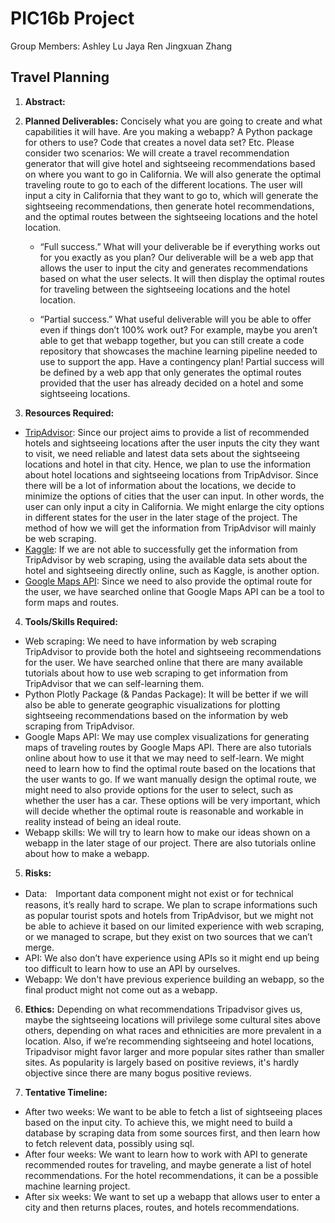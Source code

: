 # PIC16b Project
Group Members:
Ashley Lu
Jaya Ren
Jingxuan Zhang

## Travel Planning
1. **Abstract:**


2. **Planned Deliverables:** Concisely what you are going to create and what capabilities it will have. Are you making a webapp? A Python package for others to use? Code that creates a novel data set? Etc. Please consider two scenarios:
We will create a travel recommendation generator that will give hotel and sightseeing recommendations based on where you want to go in California. We will also generate the optimal traveling route to go to each of the different locations. The user will input a city in California that they want to go to, which will generate the sightseeing recommendations, then generate hotel recommendations, and the optimal routes between the sightseeing locations and the hotel location.

	* “Full success.” What will your deliverable be if everything works out for you exactly as you plan?
Our deliverable will be a web app that allows the user to input the city and generates recommendations based on what the user selects. It will then display the optimal routes for traveling between the sightseeing locations and the hotel location.

	* “Partial success.” What useful deliverable will you be able to offer even if things don’t 100% work out? For example, maybe you aren’t able to get that webapp together, but you can still create a code repository that showcases the machine learning pipeline needed to use to support the app. Have a contingency plan!
Partial success will be defined by a web app that only generates the optimal routes provided that the user has already decided on a hotel and some sightseeing locations.

3. **Resources Required:**
- [TripAdvisor](https://www.tripadvisor.com/): Since our project aims to provide a list of recommended hotels and sightseeing locations after the user inputs the city they want to visit, we need reliable and latest data sets about the sightseeing locations and hotel in that city. Hence, we plan to use the information about hotel locations and sightseeing locations from TripAdvisor. Since there will be a lot of information about the locations, we decide to minimize the options of cities that the user can input. In other words, the user can only input a city in California. We might enlarge the city options in different states for the user in the later stage of the project. The method of how we will get the information from TripAdvisor will mainly be web scraping. 
- [Kaggle](https://www.kaggle.com/): If we are not able to successfully get the information from TripAdvisor by web scraping, using the available data sets about the hotel and sightseeing directly online, such as Kaggle, is another option.
- [Google Maps API](https://developers.google.com/maps): Since we need to also provide the optimal route for the user, we have searched online that Google Maps API can be a tool to form maps and routes.

4. **Tools/Skills Required:**
- Web scraping: We need to have information by web scraping TripAdvisor to provide both the hotel and sightseeing recommendations for the user. We have searched online that there are many available tutorials about how to use web scraping to get information from TripAdvisor that we can self-learning them.
- Python Plotly Package (& Pandas Package): It will be better if we will also be able to generate geographic visualizations for plotting sightseeing recommendations based on the information by web scraping from TripAdvisor.
- Google Maps API: We may use complex visualizations for generating maps of traveling routes by Google Maps API. There are also tutorials online about how to use it that we may need to self-learn. We might need to learn how to find the optimal route based on the locations that the user wants to go. If we want manually design the optimal route, we might need to also provide options for the user to select, such as whether the user has a car. These options will be very important, which will decide whether the optimal route is reasonable and workable in reality instead of being an ideal route.
- Webapp skills: We will try to learn how to make our ideas shown on a webapp in the later stage of our project. There are also tutorials online about how to make a webapp.

5. **Risks:** 
 - Data:　Important data component might not exist or for technical reasons, it’s really hard to scrape. We plan to scrape informations such as popular tourist spots and hotels from TripAdvisor, but we might not be able to achieve it based on our limited experience with web scraping, or we managed to scrape, but they exist on two sources that we can’t merge. 
 - API: We also don’t have experience using APIs so it might end up being too difficult to learn how to use an API by ourselves. 
 - Webapp: We don't have previous experience building an webapp, so the final product might not come out as a webapp. 

6. **Ethics:** 
Depending on what recommendations Tripadvisor gives us, maybe the sightseeing locations will privilege some cultural sites above others, depending on what races and ethnicities are more prevalent in a location. Also, if we’re recommending sightseeing and hotel locations, Tripadvisor might favor larger and more popular sites rather than smaller sites. As popularity is largely based on positive reviews, it's hardly objective since there are many bogus positive reviews. 

7. **Tentative Timeline:** 
- After two weeks: We want to be able to fetch a list of sightseeing places based on the input city. To achieve this, we might need to build a database by scraping data from some sources first, and then learn how to fetch relevent data, possibly using sql.
- After four weeks: We want to learn how to work with API to generate recommended routes for traveling, and maybe generate a list of hotel recommendations. For the hotel recommendations, it can be a possible machine learning project. 
- After six weeks: We want to set up a webapp that allows user to enter a city and then returns places, routes, and hotels recommendations.